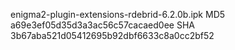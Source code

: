 enigma2-plugin-extensions-rdebrid-6.2.0b.ipk
MD5 a69e3ef05d35d3a3ac56c57cacaed0ee
SHA 3b67aba521d05412695b92dbf6633c8a0cc2bf52

